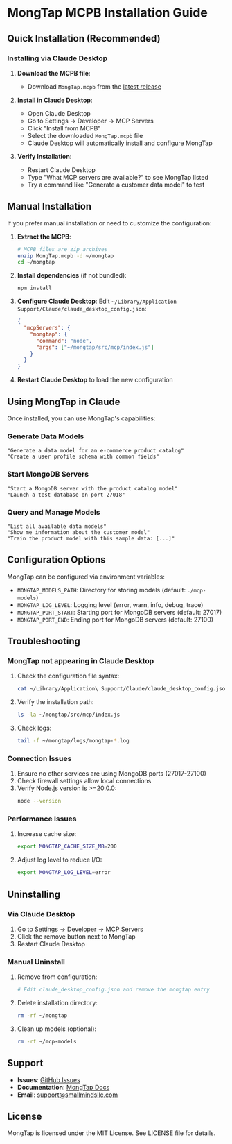 # MongTap MCPB Installation Guide

## Quick Installation (Recommended)

### Installing via Claude Desktop

1. **Download the MCPB file**:
   - Download `MongTap.mcpb` from the [latest release](https://github.com/smallmindsllc/mongtap/releases)

2. **Install in Claude Desktop**:
   - Open Claude Desktop
   - Go to Settings → Developer → MCP Servers
   - Click "Install from MCPB" 
   - Select the downloaded `MongTap.mcpb` file
   - Claude Desktop will automatically install and configure MongTap

3. **Verify Installation**:
   - Restart Claude Desktop
   - Type "What MCP servers are available?" to see MongTap listed
   - Try a command like "Generate a customer data model" to test

## Manual Installation

If you prefer manual installation or need to customize the configuration:

1. **Extract the MCPB**:
   ```bash
   # MCPB files are zip archives
   unzip MongTap.mcpb -d ~/mongtap
   cd ~/mongtap
   ```

2. **Install dependencies** (if not bundled):
   ```bash
   npm install
   ```

3. **Configure Claude Desktop**:
   Edit `~/Library/Application Support/Claude/claude_desktop_config.json`:
   ```json
   {
     "mcpServers": {
       "mongtap": {
         "command": "node",
         "args": ["~/mongtap/src/mcp/index.js"]
       }
     }
   }
   ```

4. **Restart Claude Desktop** to load the new configuration

## Using MongTap in Claude

Once installed, you can use MongTap's capabilities:

### Generate Data Models
```
"Generate a data model for an e-commerce product catalog"
"Create a user profile schema with common fields"
```

### Start MongoDB Servers
```
"Start a MongoDB server with the product catalog model"
"Launch a test database on port 27018"
```

### Query and Manage Models
```
"List all available data models"
"Show me information about the customer model"
"Train the product model with this sample data: [...]"
```

## Configuration Options

MongTap can be configured via environment variables:

- `MONGTAP_MODELS_PATH`: Directory for storing models (default: `./mcp-models`)
- `MONGTAP_LOG_LEVEL`: Logging level (error, warn, info, debug, trace)
- `MONGTAP_PORT_START`: Starting port for MongoDB servers (default: 27017)
- `MONGTAP_PORT_END`: Ending port for MongoDB servers (default: 27100)

## Troubleshooting

### MongTap not appearing in Claude Desktop

1. Check the configuration file syntax:
   ```bash
   cat ~/Library/Application\ Support/Claude/claude_desktop_config.json | jq .
   ```

2. Verify the installation path:
   ```bash
   ls -la ~/mongtap/src/mcp/index.js
   ```

3. Check logs:
   ```bash
   tail -f ~/mongtap/logs/mongtap-*.log
   ```

### Connection Issues

1. Ensure no other services are using MongoDB ports (27017-27100)
2. Check firewall settings allow local connections
3. Verify Node.js version is >=20.0.0:
   ```bash
   node --version
   ```

### Performance Issues

1. Increase cache size:
   ```bash
   export MONGTAP_CACHE_SIZE_MB=200
   ```

2. Adjust log level to reduce I/O:
   ```bash
   export MONGTAP_LOG_LEVEL=error
   ```

## Uninstalling

### Via Claude Desktop
1. Go to Settings → Developer → MCP Servers
2. Click the remove button next to MongTap
3. Restart Claude Desktop

### Manual Uninstall
1. Remove from configuration:
   ```bash
   # Edit claude_desktop_config.json and remove the mongtap entry
   ```

2. Delete installation directory:
   ```bash
   rm -rf ~/mongtap
   ```

3. Clean up models (optional):
   ```bash
   rm -rf ~/mcp-models
   ```

## Support

- **Issues**: [GitHub Issues](https://github.com/smallmindsllc/mongtap/issues)
- **Documentation**: [MongTap Docs](https://smallmindsllc.com/mongtap)
- **Email**: support@smallmindsllc.com

## License

MongTap is licensed under the MIT License. See LICENSE file for details.
